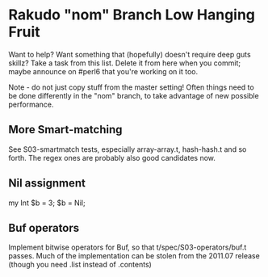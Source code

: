# Rakudo "nom" Branch Low Hanging Fruit

Want to help? Want something that (hopefully) doesn't require deep
guts skillz? Take a task from this list. Delete it from here when
you commit; maybe announce on #perl6 that you're working on it too.

Note - do not just copy stuff from the master setting! Often things
need to be done differently in the "nom" branch, to take advantage of
new possible performance.


## More Smart-matching
See S03-smartmatch tests, especially array-array.t, hash-hash.t and
so forth. The regex ones are probably also good candidates now.

## Nil assignment
my Int $b = 3;  $b = Nil;   

## Buf operators
Implement bitwise operators for Buf, so that t/spec/S03-operators/buf.t
passes. Much of the implementation can be stolen from the 2011.07
release (though you need .list instead of .contents)
